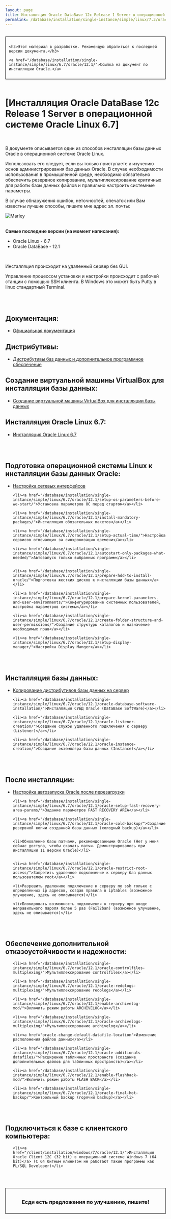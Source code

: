 ```yaml
---
layout: page
title: Инсталляция Oracle DataBase 12c Release 1 Server в операционной системе Oracle Linux 6.7
permalink: /database/installation/single-instance/simple/linux/7.3/oracle/12.2/
---
```


<br/>

<div style="padding:10px; border:thin solid black;">

	<h3>Этот материал в разработке. Рекомендую обратиться к последней версии документа.</h3>

    <a href="/database/installation/single-instance/simple/linux/6.7/oracle/12.1/">Ссылка на документ по инсталляции Oracle.</a>

</div>

<br/>

# [Инсталляция Oracle DataBase 12c Release 1 Server в операционной системе Oracle Linux 6.7]


<br/>

В документе описывается один из способов инсталляции базы данных Oracle в операционной системе Oracle Linux.


Использовать его следует, если вы только приступаете к изучению основ администрирования баз данных Oracle. В случае необходимости использования в промышленной среде, необходимо обязательно обеспечить резервное копирование, мультиплексирование критичных для работы базы данных файлов и правильно настроить системные параметры.


В случае обнаружения ошибок, неточностей, опечаток или Вам известны лучшие способы, пишите мне адрес эл. почты:


<div>
	<img src="http://img.fotografii.org/a3333333mail.gif" alt="Marley" border="0">
</div>

<br/>

<strong>Самые последние версии (на момент написания):</strong>

<ul>
	<li>Oracle Linux - 6.7</li>
	<li>Oracle DataBase - 12.1</li>
</ul>


<br/>

Инсталляция происходит на удаленный сервер без GUI.

Управление процессом установки и настройки происходит с рабочей станции с помощью SSH клиента. В Windows это может быть Putty в linux стандартный Terminal.

<br/><br/>

## Документация:

<ul>
	<li><a href="/database/installation/single-instance/simple/linux/6.7/oracle/12.1/docs/">Официальная документация</a><br/></li>
</ul>



## Дистрибутивы:


<ul>
	<li><a href="/database/installation/single-instance/simple/linux/6.7/oracle/12.1/distrib/">Дистрибутивы баз данных и дополнительное программное обеспечение</a><br/></li>
</ul>


## Создание виртуальной машины VirtualBox для инсталляции базы данных:


<ul>
	<li><a href="/database/installation/single-instance/simple/linux/6.7/oracle/12.1/virtual-mashine/">Создание виртуальной машины VirtualBox для инсталляции базы данных</a><br/></li>
</ul>


## Инсталляция Oracle Linux 6.7:


<ul>
	<li><a href="/database/installation/single-instance/simple/linux/6.7/oracle/12.1/oel67-installation/">Инсталляция Oracle Linux 6.7</a><br/></li>
</ul>


<br/><br/>


## Подготовка операционной системы Linux к инсталляции базы данных Oracle:


<ul>
	<li><a href="/database/installation/single-instance/simple/linux/6.7/oracle/12.1/network-interfaces/">Настройка сетевых интерфейсов</a></li>

	<li><a href="/database/installation/single-instance/simple/linux/6.7/oracle/12.1/setup-os-parameters-before-we-start/">Установка параметров ОС перед стартом</a></li>

	<li><a href="/database/installation/single-instance/simple/linux/6.7/oracle/12.1/install-mandatory-packages/">Инсталляция обязательных пакетов</a></li>

	<li><a href="/database/installation/single-instance/simple/linux/6.7/oracle/12.1/setup-actual-time/">Настройка сервисов отвечающих за синхронизацию времени</a></li>

	<li><a href="/database/installation/single-instance/simple/linux/6.7/oracle/12.1/autostart-only-packages-what-needed/">Автозапуск только выбранных программ</a></li>


	<li><a href="/database/installation/single-instance/simple/linux/6.7/oracle/12.1/prepare-hdd-to-install-oracle/">Подготовка жестких дисков к инсталляции базы данных</a></li>

	<li><a href="/database/installation/single-instance/simple/linux/6.7/oracle/12.1/prepare-kernel-parameters-and-user-environments/">Конфигурирование системных пользователей, настройка параметров системы</a></li>

	<li><a href="/database/installation/single-instance/simple/linux/6.7/oracle/12.1/create-folder-structure-and-user-permissions/">Создание структуры каталогов и назначение необходимых прав</a></li>

	<li><a href="/database/installation/single-instance/simple/linux/6.7/oracle/12.1/setup-display-manager/">Настройка Display Manger</a></li>

</ul>


<br/><br/>

## Инсталляция базы данных:

<ul>
	<li><a href="/database/installation/single-instance/simple/linux/6.7/oracle/12.1/copy-oracle-distrib-on-server/">Копирование дистрибутивов базы данных на сервер</a></li>

	<li><a href="/database/installation/single-instance/simple/linux/6.7/oracle/12.1/oracle-database-software-installation/">Инсталляция СУБД Oracle (DataBase SoftWare)</a></li>

	<li><a href="/database/installation/single-instance/simple/linux/6.7/oracle/12.1/oracle-listener-creation/">Создание службы удаленного подключения к серверу (Listener)</a></li>

	<li><a href="/database/installation/single-instance/simple/linux/6.7/oracle/12.1/oracle-instance-creation/">Создание экземпляра базы данных (Instance)</a></li>
</ul>



<br/><br/>

## После инсталляции:

<ul>
	<li><a href="/database/installation/single-instance/simple/linux/6.7/oracle/12.1/autorstart-oracle-after-restart/">Настройка автозапуска Oracle после перезагрузки</a></li>

	<li><a href="/database/installation/single-instance/simple/linux/6.7/oracle/12.1/oracle-setup-fast-recovery-area-params/">Задание параметров FAST RECOVERY AREA</a></li>

	<li><a href="/database/installation/single-instance/simple/linux/6.7/oracle/12.1/oracle-cold-backup/">Создание резервной копии созданной базы данных (холодный backup)</a></li>


	<li>Обновление базы патчами, рекомендованными Oracle (Нет у меня сейчас доступа, чтобы скачать патчи. Демонстрировалось при инсталляции 11 версии Oracle)</li>


	<li><a href="/database/installation/single-instance/simple/linux/6.7/oracle/12.1/oracle-restrict-root-access/">Запретить удаленное подключение к серверу баз данных пользователем root</a></li>

	<li>Разрешить удаленное подключение к серверу по ssh только с определенных ip адресов, создав правила в iptables (возможное улучшение, здесь не описывается)</li>

	<li>Блокировать возможность подключения к серверу при вводе неправильного пароля более 5 раз (Fail2ban) (возможное улучшение, здесь не описывается)</li>
</ul>


<br/><br/>

## Обеспечение дополнительной отказоустойчивости и надежности:

<ul>

	<li><a href="/database/installation/single-instance/simple/linux/6.7/oracle/12.1/oracle-controlfiles-multiplexing/">Мультиплексирование controlfiles</a></li>

	<li><a href="/database/installation/single-instance/simple/linux/6.7/oracle/12.1/oracle-redologs-multiplexing/">Мультиплексирование redologs</a></li>

	<li><a href="/database/installation/single-instance/simple/linux/6.7/oracle/12.1/enable-archivelog-mod/">Включить режим работы ARCHIVELOG</a></li>

	<li><a href="/database/installation/single-instance/simple/linux/6.7/oracle/12.1/oracle-archivelogs-multiplexing/">Мультиплексирование archivelog</a></li>

	<li><a href="oracle-change-default-datafile-location">Изменение расположения файлов данных</a></li>

	<li><a href="/database/installation/single-instance/simple/linux/6.7/oracle/12.1/oracle-additionals-datafiles/">Расширение табличных пространств (создание дополнительных файлов для табличных пространств)</a></li>

	<li><a href="/database/installation/single-instance/simple/linux/6.7/oracle/12.1/enable-flashback-mod/">Включить режим работы FLASH BACK</a></li>

	<li><a href="/database/installation/single-instance/simple/linux/6.7/oracle/12.1/oracle-final-hot-backup/">Контрольный backup (горячий backup)</a></li>
</ul>



<br/><br/>

## Подключиться к базе с клиентского компьютера:

<ul>

	<li><a href="/client/installation/windows/7/oracle/12.1/">Инсталляция Oracle Client 12C (32 bit) в операционной системе Windows 7 (64 bit)</a> (C 64 битным клиентом не работают такие программы как PL/SQL Developer)</li>

</ul>


<br/><br/>

<div style="padding:10px; border:thin solid black;" align="center">

  <h3>Есди есть предложения по улучшению, пишите!</h3>

</div>
